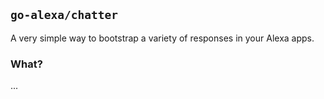 ## `go-alexa/chatter`

A very simple way to bootstrap a variety of responses in your Alexa apps.

### What?
...
